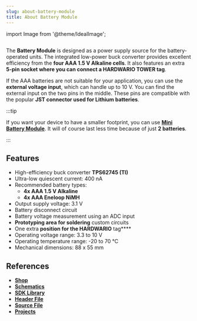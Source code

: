 ```yaml
---
slug: about-battery-module
title: About Battery Module
---
```

import Image from '@theme/IdealImage';

<div class="container">
  <div class="row">
    <div class="col col--4">
      <div><Image img={require('./1-wire-module.png')} /></div>
    </div>
    <div class="col col--6">
      <p>
        The <b>Battery Module</b> is designed as a power supply source for the battery-operated units. The integrated low-power buck converter provides excellent efficiency from the <b>four AAA 1.5 V Alkaline cells</b>. It also features an extra <b>5-pin socket where you can connect a HARDWARIO TOWER tag</b>.
      </p>
      <p>
        If the AAA batteries are not suitable for your application, you can use the <b>external voltage input</b>, which can handle up to 10 V. You can find the external input on the two pins in the middle. These pins are compatible with the popular <b>JST connector used for Lithium batteries</b>.
      </p>
    </div>
  </div>
</div>

:::tip

If you want your device to have a smaller footprint, you can use [**Mini Battery Module**](about-mini-battery-module.md).
It will of course last less time because of just **2 batteries**.

:::

## Features
- High-efficiency buck converter **TPS62745 (TI)**
- Ultra-low quiescent current: 400 nA
- Recommended battery types:
  - **4x AAA 1.5 V Alkaline**
  - **4x AAA Eneloop NiMH**
- Output supply voltage: 3.1 V
- Battery disconnect circuit
- Battery voltage measurement using an ADC input
- <b>Prototyping area for soldering</b> custom circuits
- One extra **position for the HARDWARIO** tag****
- Operating voltage range: 3.3 to 10 V
- Operating temperature range: -20 to 70 °C
- Mechanical dimensions: 88 x 55 mm

## References
- [**Shop**](https://shop.hardwario.com/battery-module/)
- [**Schematics**](https://github.com/hardwario/bc-hardware/tree/master/out/bc-module-battery)
- [**SDK Library**](https://sdk.hardwario.com/group__twr__module__battery)
- [**Header File**](https://github.com/hardwario/twr-sdk/blob/master/twr/inc/twr_module_battery.h)
- [**Source File**](https://github.com/hardwario/twr-sdk/blob/master/twr/src/twr_module_battery.c)
- [**Projects**](https://www.hackster.io/hardwario/projects?part_id=73734)
